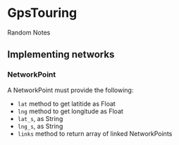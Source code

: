 # GpsTouring

Random Notes

## Implementing networks

### NetworkPoint

A NetworkPoint must provide the following:

- `lat` method to get latitide as Float
- `lng` method to get longitude as Float
- `lat_s`, as String
- `lng_s`, as String
- `links` method to return array of linked NetworkPoints 
